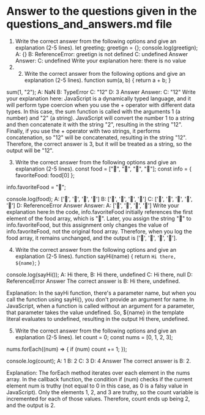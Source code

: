 # Answer to the questions given in the questions_and_answers.md file
1. Write the correct answer from the following options and give an explanation (2-5 lines).
let greeting;
greetign = {};
console.log(greetign);
A: {}
B: ReferenceError: greetign is not defined
C: undefined
Answer
Answer: C: undefined
Write your explanation here: there is no value 
2. 2. Write the correct answer from the following options and give an explanation (2-5 lines).
function sum(a, b) {
  return a + b;
}

sum(1, "2");
A: NaN
B: TypeError
C: "12"
D: 3
Answer
Answer: C: "12"
Write your explanation here: JavaScript is a dynamically typed language, and it will perform type coercion when you use the + operator with different data types. In this case, the sum function is called with the arguments 1 (a number) and "2" (a string). JavaScript will convert the number 1 to a string and then concatenate it with the string "2", resulting in the string "12". Finally, if you use the + operator with two strings, it performs concatenation, so "12" will be concatenated, resulting in the string "12". Therefore, the correct answer is 3, but it will be treated as a string, so the output will be "12".

3. Write the correct answer from the following options and give an explanation (2-5 lines).
const food = ["🍕", "🍫", "🥑", "🍔"];
const info = { favoriteFood: food[0] };

info.favoriteFood = "🍝";

console.log(food);
A: ['🍕', '🍫', '🥑', '🍔']
B: ['🍝', '🍫', '🥑', '🍔']
C: ['🍝', '🍕', '🍫', '🥑', '🍔']
D: ReferenceError
Answer
Answer: A: ['🍕', '🍫', '🥑', '🍔']
Write your explanation here:In the code, info.favoriteFood initially references the first element of the food array, which is "🍕". Later, you assign the string "🍝" to info.favoriteFood, but this assignment only changes the value of info.favoriteFood, not the original food array. Therefore, when you log the food array, it remains unchanged, and the output is ['🍕', '🍫', '🥑', '🍔'].

4. Write the correct answer from the following options and give an explanation (2-5 lines).
function sayHi(name) {
  return `Hi there, ${name}`;
}

console.log(sayHi());
A: Hi there,
B: Hi there, undefined
C: Hi there, null
D: ReferenceError
Answer
The correct answer is B: Hi there, undefined.

Explanation: In the sayHi function, there's a parameter name, but when you call the function using sayHi(), you don't provide an argument for name. In JavaScript, when a function is called without an argument for a parameter, that parameter takes the value undefined. So, ${name} in the template literal evaluates to undefined, resulting in the output Hi there, undefined.

5. Write the correct answer from the following options and give an explanation (2-5 lines).
let count = 0;
const nums = [0, 1, 2, 3];

nums.forEach((num) => {
  if (num) count += 1;
});

console.log(count);
A: 1
B: 2
C: 3
D: 4
Answer
The correct answer is B: 2.

Explanation: The forEach method iterates over each element in the nums array. In the callback function, the condition if (num) checks if the current element num is truthy (not equal to 0 in this case, as 0 is a falsy value in JavaScript). Only the elements 1, 2, and 3 are truthy, so the count variable is incremented for each of those values. Therefore, count ends up being 2, and the output is 2.
